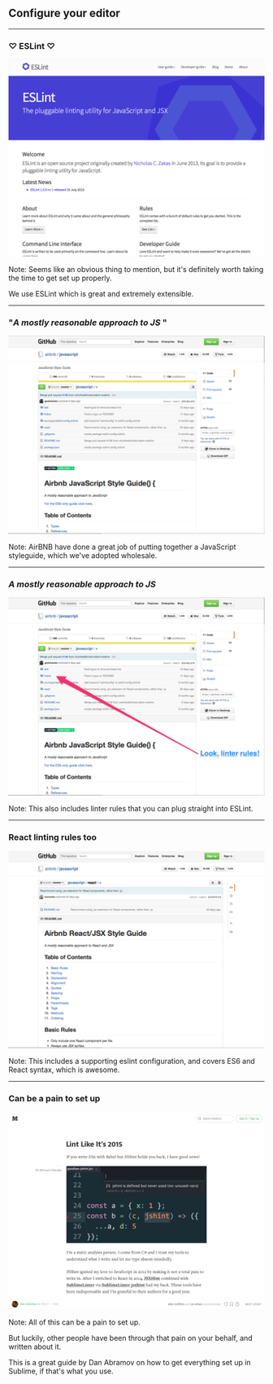 ## Configure your editor

---

### ♡ ESLint ♡

![eslint](../../images/eslint.png)<!-- .element: width="700"-->

Note:
Seems like an obvious thing to mention, but it's definitely worth taking the time to get set up properly.

We use ESLint which is great and extremely extensible.

---

### "_A mostly reasonable approach to JS_ "

![airbnb-styles](../../images/airbnb-styles.png)<!-- .element: width="700"-->

Note:
AirBNB have done a great job of putting together a JavaScript styleguide, which we've adopted wholesale. 

---

### _A mostly reasonable approach to JS_

![airbnb](../../images/airbnb.png)<!-- .element: width="700"-->

Note:
This also includes linter rules that you can plug straight into ESLint.

---

### React linting rules too
![airbnb-react.png](../../images/airbnb-react.png)<!-- .element: width="700"-->

Note:
This includes a supporting eslint configuration, and covers ES6 and React syntax, which is awesome.

---

###  Can be a pain to set up
 
<a href="https://medium.com/@dan_abramov/lint-like-it-s-2015-6987d44c5b48">![lint-setup](../../images/lint-setup.png)<!-- .element: width="700"--></a>

Note:
All of this can be a pain to set up.

But luckily, other people have been through that pain on your behalf, and written about it. 

This is a great guide by Dan Abramov on how to get everything set up in Sublime, if that's what you use.
